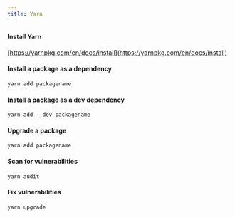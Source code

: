 ```yaml
---
title: Yarn
---
```


#### Install Yarn

[https://yarnpkg.com/en/docs/install](https://yarnpkg.com/en/docs/install)

#### Install a package as a dependency

```
yarn add packagename
```

#### Install a package as a dev dependency

```
yarn add --dev packagename
```

#### Upgrade a package

```
yarn add packagename
```

#### Scan for vulnerabilities

```
yarn audit
```

#### Fix vulnerabilities

```
yarn upgrade
```
